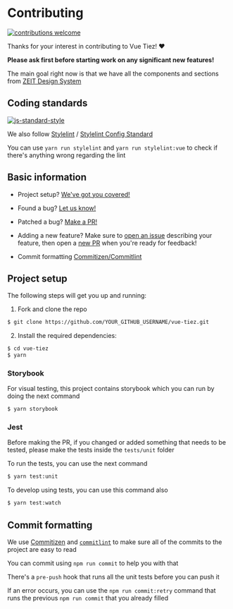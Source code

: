 # Contributing

[![contributions welcome](https://img.shields.io/badge/contributions-welcome-brightgreen.svg?style=flat)](https://github.com/guastallaigor/vue-tiez/issues)

Thanks for your interest in contributing to Vue Tiez! ❤️ 

**Please ask first before starting work on any significant new features!**

The main goal right now is that we have all the components and sections from [ZEIT Design System][zeit-design]

## Coding standards

[![js-standard-style](https://cdn.rawgit.com/feross/standard/master/badge.svg)](https://github.com/standard/standard)

We also follow [Stylelint][stylelint] / [Stylelint Config Standard][stylelint-config-standard]

You can use `yarn run stylelint` and `yarn run stylelint:vue` to check if there's anything wrong regarding the lint

## Basic information

* Project setup?
  [We've got you covered!](#project-setup)
  
* Found a bug?
  [Let us know!][new-issue]

* Patched a bug?
  [Make a PR!][new-pr]

* Adding a new feature?
  Make sure to [open an issue][new-issue] describing your feature, then open a [new PR][new-pr] when you're ready for feedback!

* Commit formatting
  [Commitizen/Commitlint](#commit-formatting)

## Project setup

The following steps will get you up and running:

1. Fork and clone the repo
```sh
$ git clone https://github.com/YOUR_GITHUB_USERNAME/vue-tiez.git
```
2. Install the required dependencies:
```sh
$ cd vue-tiez
$ yarn
```

### Storybook
For visual testing, this project contains storybook which you can run by doing the next command
```sh
$ yarn storybook
```

### Jest
Before making the PR, if you changed or added something that needs to be tested, please make the tests inside the `tests/unit` folder

To run the tests, you can use the next command

```sh
$ yarn test:unit
```

To develop using tests, you can use this command also

```sh
$ yarn test:watch
```

## Commit formatting

We use [Commitizen][commitizen] and [`commitlint`][commitlint] to make sure all of the commits to the project are easy to read

You can commit using `npm run commit` to help you with that

There's a `pre-push` hook that runs all the unit tests before you can push it

If an error occurs, you can use the `npm run commit:retry` command that runs the previous `npm run commit` that you already filled




[commitizen]: https://github.com/commitizen/cz-cli
[commitlint]: [https://github.com/conventional-changelog/commitlint]
[egghead]: https://egghead.io/series/how-to-contribute-to-an-open-source-project-on-github
[new-issue]: https://github.com/guastallaigor/vue-tiez/issues/new/choose
[new-pr]: https://github.com/guastallaigor/vue-tiez/compare/master...master
[zeit-design]: https://zeit.co/design
[stylelint]: https://github.com/stylelint/stylelint
[stylelint-config-standard]: https://github.com/stylelint/stylelint-config-standard
